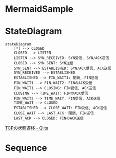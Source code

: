 # MermaidSample

# StateDiagram

```mermaid
stateDiagram
    [*] --> CLOSED
    CLOSED --> LISTEN
    LISTEN --> SYN_RECEIVED: SYN受信, SYN/ACK送信
    CLOSED --> SYN_SENT: SYN送信
    SYN_SENT --> ESTABLISHED: SYN/ACK受信, ACK送信
    SYN_RECEIVED --> ESTABLISHED
    ESTABLISHED --> FIN_WAIT1: 閉鎖, FIN送信
    FIN_WAIT1 --> FIN_WAIT2: FINのACK受信
    FIN_WAIT1 --> CLOSING: FIN受信, ACK送信
    CLOSING --> TIME_WAIT: FINのACK受信
    FIN_WAIT2 --> TIME_WAIT: FIN受信, ACK送信
    TIME_WAIT --> CLOSED
    ESTABLISHED --> CLOSE_WAIT: FIN受信, ACK送信
    CLOSE_WAIT --> LAST_ACK: 閉鎖, FIN送信
    LAST_ACK --> CLOSED: FINのACK送信
```

[TCPの状態遷移 - Qiita](https://qiita.com/mogulla3/items/196124b9fb36578e5c80)

# Sequence
